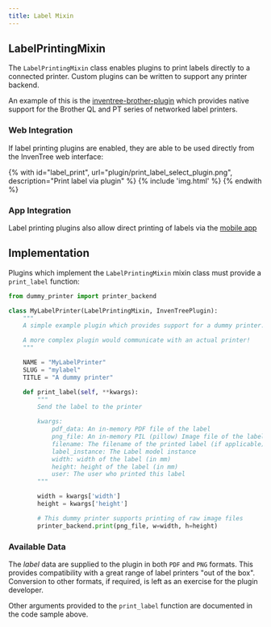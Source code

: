 ```yaml
---
title: Label Mixin
---
```


## LabelPrintingMixin

The `LabelPrintingMixin` class enables plugins to print labels directly to a connected printer. Custom plugins can be written to support any printer backend.

An example of this is the [inventree-brother-plugin](https://github.com/inventree/inventree-brother-plugin) which provides native support for the Brother QL and PT series of networked label printers.

### Web Integration

If label printing plugins are enabled, they are able to be used directly from the InvenTree web interface:

{% with id="label_print", url="plugin/print_label_select_plugin.png", description="Print label via plugin" %}
{% include 'img.html' %}
{% endwith %}

### App Integration

Label printing plugins also allow direct printing of labels via the [mobile app](../../app/stock.md#print-label)

## Implementation

Plugins which implement the `LabelPrintingMixin` mixin class must provide a `print_label` function:

```python
from dummy_printer import printer_backend

class MyLabelPrinter(LabelPrintingMixin, InvenTreePlugin):
    """
    A simple example plugin which provides support for a dummy printer.

    A more complex plugin would communicate with an actual printer!
    """

    NAME = "MyLabelPrinter"
    SLUG = "mylabel"
    TITLE = "A dummy printer"

    def print_label(self, **kwargs):
        """
        Send the label to the printer

        kwargs:
            pdf_data: An in-memory PDF file of the label
            png_file: An in-memory PIL (pillow) Image file of the label
            filename: The filename of the printed label (if applicable)
            label_instance: The Label model instance
            width: width of the label (in mm)
            height: height of the label (in mm)
            user: The user who printed this label
        """

        width = kwargs['width']
        height = kwargs['height']

        # This dummy printer supports printing of raw image files
        printer_backend.print(png_file, w=width, h=height)
```

### Available Data

The *label* data are supplied to the plugin in both `PDF` and `PNG` formats. This provides compatibility with a great range of label printers "out of the box". Conversion to other formats, if required, is left as an exercise for the plugin developer.

Other arguments provided to the `print_label` function are documented in the code sample above.
